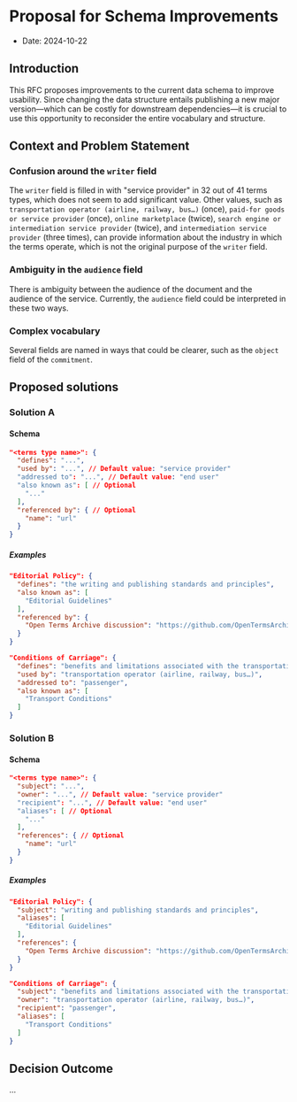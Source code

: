 # Proposal for Schema Improvements

- Date: 2024-10-22

## Introduction

This RFC proposes improvements to the current data schema to improve usability. Since changing the data structure entails publishing a new major version—which can be costly for downstream dependencies—it is crucial to use this opportunity to reconsider the entire vocabulary and structure.

## Context and Problem Statement

### Confusion around the `writer` field

The `writer` field is filled in with "service provider" in 32 out of 41 terms types, which does not seem to add significant value. Other values, such as `transportation operator (airline, railway, bus…)` (once), `paid-for goods or service provider` (once), `online marketplace` (twice), `search engine or intermediation service provider` (twice), and `intermediation service provider` (three times), can provide information about the industry in which the terms operate, which is not the original purpose of the `writer` field.

### Ambiguity in the `audience` field

There is ambiguity between the audience of the document and the audience of the service. Currently, the `audience` field could be interpreted in these two ways.

### Complex vocabulary

Several fields are named in ways that could be clearer, such as the `object` field of the `commitment`.

## Proposed solutions

### Solution A

#### Schema

```json
"<terms type name>": {
  "defines": "...",
  "used by": "...", // Default value: "service provider"
  "addressed to": "...", // Default value: "end user"
  "also known as": [ // Optional
    "..."
  ],
  "referenced by": { // Optional
    "name": "url"
  }
}
```

##### Examples

```json
"Editorial Policy": {
  "defines": "the writing and publishing standards and principles",
  "also known as": [
    "Editorial Guidelines"
  ],
  "referenced by": {
    "Open Terms Archive discussion": "https://github.com/OpenTermsArchive/terms-types/discussions/35"
  }
}
```

```json
"Conditions of Carriage": {
  "defines": "benefits and limitations associated with the transportation being provided",
  "used by": "transportation operator (airline, railway, bus…)",
  "addressed to": "passenger",
  "also known as": [
    "Transport Conditions"
  ]
}
```

### Solution B 

#### Schema


```json
"<terms type name>": {
  "subject": "...",
  "owner": "...", // Default value: "service provider"
  "recipient": "...", // Default value: "end user"
  "aliases": [ // Optional
    "..."
  ],
  "references": { // Optional
    "name": "url"
  }
}
```

##### Examples

```json
"Editorial Policy": {
  "subject": "writing and publishing standards and principles",
  "aliases": [
    "Editorial Guidelines"
  ],
  "references": {
    "Open Terms Archive discussion": "https://github.com/OpenTermsArchive/terms-types/discussions/35"
  }
}
```

```json
"Conditions of Carriage": {
  "subject": "benefits and limitations associated with the transportation being provided",
  "owner": "transportation operator (airline, railway, bus…)",
  "recipient": "passenger",
  "aliases": [
    "Transport Conditions"
  ]
}
```

## Decision Outcome

...
